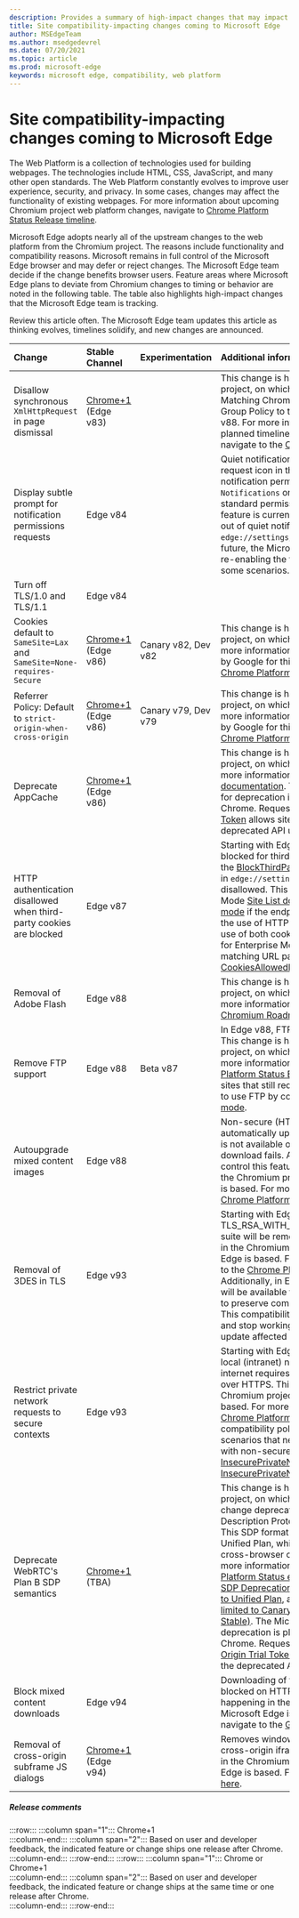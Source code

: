 ```yaml
---
description: Provides a summary of high-impact changes that may impact site compatibility
title: Site compatibility-impacting changes coming to Microsoft Edge
author: MSEdgeTeam
ms.author: msedgedevrel
ms.date: 07/20/2021
ms.topic: article
ms.prod: microsoft-edge
keywords: microsoft edge, compatibility, web platform
---
```

# Site compatibility-impacting changes coming to Microsoft Edge  

The Web Platform is a collection of technologies used for building webpages.  The technologies include HTML, CSS, JavaScript, and many other open standards.  The Web Platform constantly evolves to improve user experience, security, and privacy.  In some cases, changes may affect the functionality of existing webpages.  For more information about upcoming Chromium project web platform changes, navigate to [Chrome Platform Status Release timeline][ChromestatusFeaturesSchedule].  

Microsoft Edge adopts nearly all of the upstream changes to the web platform from the Chromium project.  The reasons include functionality and compatibility reasons.  Microsoft remains in full control of the Microsoft Edge browser and may defer or reject changes.  The Microsoft Edge team decide if the change benefits browser users.  Feature areas where Microsoft Edge plans to deviate from Chromium changes to timing or behavior are noted in the following table.  The table also highlights high-impact changes that the Microsoft Edge team is tracking.  

Review this article often.  The Microsoft Edge team updates this article as thinking evolves, timelines solidify, and new changes are announced.  

| Change | Stable Channel | Experimentation | Additional information |  
|:--- |:--- |:--- |:--- |
| Disallow synchronous `XmlHttpRequest` in page dismissal | [Chrome+1](#release-comments) \(Edge v83\) |  | This change is happening in the Chromium project, on which Microsoft Edge is based.  Matching Chrome, Microsoft Edge offers a Group Policy to turn off this change until Edge v88.  For more information, including the planned timeline by Google for this change, navigate to the [Chrome Platform Status entry][ChromestatusFeature4664843055398912].  |  
| Display subtle prompt for notification permissions requests | Edge v84 |  | Quiet notification requests display a subtle request icon in the address bar for site notification permissions requested using the `Notifications` or `Push` API, replacing the full or standard permission flyout prompt UI.  This feature is currently enabled for all users.  To opt out of quiet notification requests, navigate to `edge://settings/content/notifications`.  In the future, the Microsoft Edge team may explore re-enabling the full flyout notification prompt in some scenarios.  |  
| Turn off TLS/1.0 and TLS/1.1 | Edge v84 |  |  |  
| Cookies default to `SameSite=Lax` and `SameSite=None-requires-Secure` | [Chrome+1](#release-comments) \(Edge v86\)  | Canary v82, Dev v82 | This change is happening in the Chromium project, on which Microsoft Edge is based.  For more information, including the planned timeline by Google for this change, navigate to the [Chrome Platform Status entry][ChromestatusFeature5088147346030592].  |  
| Referrer Policy: Default to `strict-origin-when-cross-origin` | [Chrome+1](#release-comments) \(Edge v86\)  | Canary v79, Dev v79 | This change is happening in the Chromium project, on which Microsoft Edge is based.  For more information, including the planned timeline by Google for this change, navigate to the [Chrome Platform Status entry][ChromestatusFeature6251880185331712].  |  
| Deprecate AppCache | [Chrome+1](#release-comments) \(Edge v86\)  |  | This change is happening in the Chromium project, on which Microsoft Edge is based.  For more information, navigate to the [WebDev documentation][WebDevAppCacheRemoval].  The Microsoft rollout schedule for deprecation is planned for one release after Chrome.  Requesting an [AppCache OriginTrial Token][ChromeDevelopersOrigintrialsAppCacheOriginTrial] allows sites to continue to use the deprecated API until Edge v90.  |  
| HTTP authentication disallowed when third-party cookies are blocked  | Edge v87  |  | Starting with Edge v87, when cookies are blocked for third-party requests, using either the [BlockThirdPartyCookies][DeployedgeMicrosoftEdgePoliciesBlockthirdpartycookies] policy or the toggle in `edge://settings`, HTTP authentication is also disallowed. This change may impact Enterprise Mode [Site List downloads for Internet Explorer mode][DeployedgeEdgeIeModePoliciesConfigureUsingUseEnterpriseModeIeWebsiteListPolicy] if the endpoint hosting the list requires the use of HTTP authentication.  To allow the use of both cookies and HTTP authentication for Enterprise Mode Site List downloads, add a matching URL pattern to the [CookiesAllowedForURLs][DeployedgeMicrosoftEdgePoliciesCookiesallowedforurls] policy.  |
| Removal of Adobe Flash | Edge v88  |  | This change is happening in the Chromium project, on which Microsoft Edge is based.  For more information, navigate to the [Adobe Flash Chromium Roadmap][ChromiumFlashRoadmapSupportRemoved].  | 
| Remove FTP support | Edge v88  | Beta v87 | In Edge v88, FTP support is removed entirely.  This change is happening in the Chromium project, on which Microsoft Edge is based.  For more information, navigate to the [Chrome Platform Status Entry][ChromestatusFeature6246151319715840].  Enterprises that have sites that still require FTP support can continue to use FTP by configuring the site to use [IE mode][DeployedgeEdgeIeMode].  | 
| Autoupgrade mixed content images | Edge v88  |  | Non-secure \(HTTP\) references to images are automatically upgraded to HTTPS; if the image is not available over HTTPS, the image download fails. A [Group Policy][DeployedgeMicrosoftEdgePoliciesInsecurecontentallowedforurls] is available to control this feature. This change is happening in the Chromium project, on which Microsoft Edge is based. For more information, navigate to the [Chrome Platform Status entry][ChromestatusFeature4926989725073408].  | 
| Removal of 3DES in TLS  | Edge v93  |  | Starting with Edge v93, support for the TLS_RSA_WITH_3DES_EDE_CBC_SHA cipher suite will be removed. This change is happening in the Chromium project, on which Microsoft Edge is based. For more information, navigate to the [Chrome Platform Status entry][ChromestatusFeature6678134168485888]. Additionally, in Edge v93, a compatibility policy will be available to support scenarios that need to preserve compatibility with outdated servers. This compatibility policy will become obsolete and stop working in Edge v95. Ensure that you update affected servers before then. |
| Restrict private network requests to secure contexts  | Edge v93  |  | Starting with Edge v93, access to resources on local (intranet) networks from pages on the internet requires that those pages be delivered over HTTPS. This change is happening in the Chromium project, on which Microsoft Edge is based. For more information, navigate to the [Chrome Platform Status entry][ChromestatusFeature5436853517811712]. Two compatibility policies are available to support scenarios that need to preserve compatibility with non-secure pages: [InsecurePrivateNetworkRequestAllowed][DeployEdgeMicrosoftEdgePoliciesInsecurePrivateNetworkRequestAllowed] and [InsecurePrivateNetworkRequestAllowedForUrls][DeployEdgeMicrosoftEdgePoliciesInsecurePrivateNetworkRequestAllowedForUrls]. |
| Deprecate WebRTC's Plan B SDP semantics | [Chrome+1](#release-comments) \(TBA\)  |  | This change is happening in the Chromium project, on which Microsoft Edge is based. This change deprecates a legacy Session Description Protocol (SDP) dialect called Plan B. This SDP format is being replaced by the Unified Plan, which is a spec-compliant and cross-browser compatible SDP format. For more information, navigate to the [Chrome Platform Status entry][ChromestatusFeature5823036655665152], [PSA: Timeline for Plan B SDP Deprecation and Removal - Please Migrate to Unified Plan][PSADeprecateWebRTCPlanB], and [PSA: Plan B throwing is limited to Canary in M93 (not throwing in Stable)][PSADeprecateWebRTCPlanBLimitedToCanaryInM93]. The Microsoft rollout schedule for deprecation is planned for one release after Chrome. Requesting a [WebRTC Plan B Reverse Origin Trial Token][ChromeDevelopersOrigintrialsWebRTCPlanBOriginTrial] allows sites to continue to use the deprecated API until Edge v96. |
| Block mixed content downloads | Edge v94  |  | Downloading of files from HTTP URLs will be blocked on HTTPS pages. This change is happening in the Chromium project, on which Microsoft Edge is based.  For more information, navigate to the [Google security blog entry][GoogleBlogSecurity20200206]. |
| Removal of cross-origin subframe JS dialogs | [Chrome+1](#release-comments) (Edge v94)  |  | Removes window.{alert, prompt, confirm} from cross-origin iframes. This change is happening in the Chromium project, on which Microsoft Edge is based.  For more information, please see [here](https://groups.google.com/a/chromium.org/g/blink-dev/c/hTOXiBj3D6A/m/JtkdpDd1BAAJ). | 

##### Release comments  

:::row:::
   :::column span="1":::
      Chrome+1  
   :::column-end:::
   :::column span="2":::
      Based on user and developer feedback, the indicated feature or change ships one release after Chrome.  
   :::column-end:::
:::row-end:::
:::row:::
   :::column span="1":::
      Chrome or Chrome+1  
   :::column-end:::
   :::column span="2":::
      Based on user and developer feedback, the indicated feature or change ships at the same time or one release after Chrome.  
   :::column-end:::
:::row-end:::

<!-- links -->  

[DeployedgeEdgeIeMode]: /deployedge/edge-ie-mode "About IE mode | Microsoft Docs"  
[DeployedgeEdgeIeModePoliciesConfigureUsingUseEnterpriseModeIeWebsiteListPolicy]: /deployedge/edge-ie-mode-policies#configure-using-the-use-the-enterprise-mode-ie-website-list-policy "Configure using the Use the Enterprise Mode IE website list policy - Configure IE mode policies | Microsoft Docs"  
[DeployedgeMicrosoftEdgePoliciesBlockthirdpartycookies]: /deployedge/microsoft-edge-policies#blockthirdpartycookies "BlockThirdPartyCookies - Microsoft Edge - Policies | Microsoft Docs"  
[DeployedgeMicrosoftEdgePoliciesCookiesallowedforurls]: /deployedge/microsoft-edge-policies#cookiesallowedforurls "CookiesAllowedForUrls - Microsoft Edge - Policies | Microsoft Docs"  
[DeployedgeMicrosoftEdgePoliciesInsecurecontentallowedforurls]:  /deployedge/microsoft-edge-policies#insecurecontentallowedforurls "InsecureContentAllowedForUrls - Microsoft Edge - Policies | Microsoft Docs"  
[DeployedgeMicrosoftEdgePoliciesSslversionmin]: /deployedge/microsoft-edge-policies#sslversionmin "SSLVersionMin - Microsoft Edge - Policies | Microsoft Docs"  
[DeployEdgeMicrosoftEdgePoliciesInsecurePrivateNetworkRequestAllowed]: /deployedge/microsoft-edge-policies#insecureprivatenetworkrequestsallowed "InsecurePrivateNetworkRequestsAllowed - Microsoft Edge - Policies | Microsoft Docs"
[DeployEdgeMicrosoftEdgePoliciesInsecurePrivateNetworkRequestAllowedForUrls]: /deployedge/microsoft-edge-policies#insecureprivatenetworkrequestsallowedforurls "InsecurePrivateNetworkRequestsAllowedForUrls - Microsoft Edge - Policies | Microsoft Docs"

[ChromestatusFeaturesSchedule]: https://www.chromestatus.com/features/schedule "Release timeline | Chrome Platform Status"  
[ChromestatusFeature4664843055398912]: https://chromestatus.com/feature/4664843055398912 "Disallow sync XHR in page dismissal JavaScript | Chrome Platform Status"  
[ChromestatusFeature4926989725073408]: https://chromestatus.com/feature/4926989725073408 "Autoupgrade Image Mixed Content | Chrome Platform Status"  
[ChromestatusFeature5088147346030592]: https://chromestatus.com/feature/5088147346030592 "Cookies default to SameSite=Lax | Chrome Platform Status"  
[ChromestatusFeature6246151319715840]: https://chromestatus.com/feature/6246151319715840 "Deprecate FTP support | Chrome Platform Status"  
[ChromestatusFeature6251880185331712]: https://chromestatus.com/feature/6251880185331712 "Referrer Policy: Default to strict-origin-when-cross-origin | Chrome Platform Status"  
[ChromestatusFeature6678134168485888]: https://chromestatus.com/feature/6678134168485888 "Remove 3DES in TLS | Chrome Platform Status"
[ChromestatusFeature5436853517811712]: https://chromestatus.com/feature/5436853517811712 "Restrict private network requests for subresources to secure contexts | Chrome Platform Status"
[ChromestatusFeature5823036655665152]: https://www.chromestatus.com/feature/5823036655665152 "[WebRTC] Deprecate and Remove Plan B (deprecated) | Chrome Platform Status"
[ChromiumFlashRoadmapSupportRemoved]: https://www.chromium.org/flash-roadmap#TOC-Flash-Support-Removed-from-Chromium-Target:-Chrome-88---Jan-2021- "Flash Support Removed from Chromium (Target: Chrome 88+ - Jan 2021) - Flash Roadmap | Chromium Projects"  

[ChromeDevelopersOrigintrialsAppCacheOriginTrial]: https://developers.chrome.com/origintrials/#/view_trial/1776670052997660673 "AppCache OriginTrial token | Chrome Developers"  
[ChromeDevelopersOrigintrialsWebRTCPlanBOriginTrial]: https://developer.chrome.com/origintrials/#/view_trial/3892235977954951169 "WebRTC Plan B Reverse Origin Trial Token | Chrome Developers"

[GoogleBlogSecurity20200206]: https://security.googleblog.com/2020/02/protecting-users-from-insecure_6.html "Protecting users from insecure downloads in Google Chrome - Google Online Security Blog" 

[WebDevAppCacheRemoval]: https://web.dev/appcache-removal "Preparing for AppCache removal | web.dev"  

[PSADeprecateWebRTCPlanB]: https://groups.google.com/g/discuss-webrtc/c/UBtZfawdIAA/m/-UVQQcubBQAJ "PSA: Timeline for Plan B SDP Deprecation and Removal - Please Migrate to Unified Plan"

[PSADeprecateWebRTCPlanBLimitedToCanaryInM93]: https://groups.google.com/g/discuss-webrtc/c/DRRAnej3BTE/m/EqIhrLleBgAJ "PSA: Plan B throwing is limited to Canary in M93 (not throwing in Stable)"

<!--todo:  cleanup links  -->  
